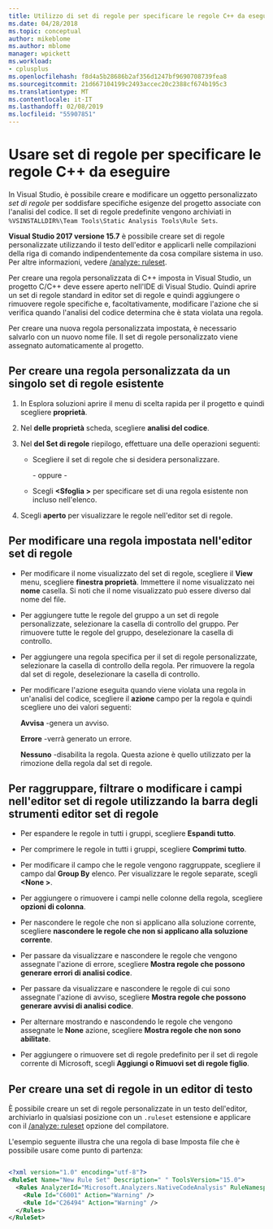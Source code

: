 ```yaml
---
title: Utilizzo di set di regole per specificare le regole C++ da eseguire
ms.date: 04/28/2018
ms.topic: conceptual
author: mikeblome
ms.author: mblome
manager: wpickett
ms.workload:
- cplusplus
ms.openlocfilehash: f8d4a5b28686b2af356d1247bf9690708739fea8
ms.sourcegitcommit: 21d667104199c2493accec20c2388cf674b195c3
ms.translationtype: MT
ms.contentlocale: it-IT
ms.lasthandoff: 02/08/2019
ms.locfileid: "55907851"
---
```

# <a name="use-rule-sets-to-specify-the-c-rules-to-run"></a>Usare set di regole per specificare le regole C++ da eseguire

In Visual Studio, è possibile creare e modificare un oggetto personalizzato *set di regole* per soddisfare specifiche esigenze del progetto associate con l'analisi del codice. Il set di regole predefinite vengono archiviati in `%VSINSTALLDIR%\Team Tools\Static Analysis Tools\Rule Sets`.

**Visual Studio 2017 versione 15.7** è possibile creare set di regole personalizzate utilizzando il testo dell'editor e applicarli nelle compilazioni della riga di comando indipendentemente da cosa compilare sistema in uso. Per altre informazioni, vedere [/analyze: ruleset](/cpp/build/reference/analyze-code-analysis).

Per creare una regola personalizzata di C++ imposta in Visual Studio, un progetto C/C++ deve essere aperto nell'IDE di Visual Studio. Quindi aprire un set di regole standard in editor set di regole e quindi aggiungere o rimuovere regole specifiche e, facoltativamente, modificare l'azione che si verifica quando l'analisi del codice determina che è stata violata una regola.

Per creare una nuova regola personalizzata impostata, è necessario salvarlo con un nuovo nome file. Il set di regole personalizzato viene assegnato automaticamente al progetto.

## <a name="to-create-a-custom-rule-from-a-single-existing-rule-set"></a>Per creare una regola personalizzata da un singolo set di regole esistente

1. In Esplora soluzioni aprire il menu di scelta rapida per il progetto e quindi scegliere **proprietà**.

2. Nel **delle proprietà** scheda, scegliere **analisi del codice**.

3. Nel **del Set di regole** riepilogo, effettuare una delle operazioni seguenti:

   - Scegliere il set di regole che si desidera personalizzare.

     \- oppure -

   - Scegli  **\<Sfoglia >** per specificare set di una regola esistente non incluso nell'elenco.

4. Scegli **aperto** per visualizzare le regole nell'editor set di regole.

## <a name="to-modify-a-rule-set-in-the-rule-set-editor"></a>Per modificare una regola impostata nell'editor set di regole

- Per modificare il nome visualizzato del set di regole, scegliere il **View** menu, scegliere **finestra proprietà**. Immettere il nome visualizzato nei **nome** casella. Si noti che il nome visualizzato può essere diverso dal nome del file.

- Per aggiungere tutte le regole del gruppo a un set di regole personalizzate, selezionare la casella di controllo del gruppo. Per rimuovere tutte le regole del gruppo, deselezionare la casella di controllo.

- Per aggiungere una regola specifica per il set di regole personalizzate, selezionare la casella di controllo della regola. Per rimuovere la regola dal set di regole, deselezionare la casella di controllo.

- Per modificare l'azione eseguita quando viene violata una regola in un'analisi del codice, scegliere il **azione** campo per la regola e quindi scegliere uno dei valori seguenti:

     **Avvisa** -genera un avviso.

     **Errore** -verrà generato un errore.

     **Nessuno** -disabilita la regola. Questa azione è quello utilizzato per la rimozione della regola dal set di regole.

## <a name="to-group-filter-or-change-the-fields-in-the-rule-set-editor-by-using-the-rule-set-editor-toolbar"></a>Per raggruppare, filtrare o modificare i campi nell'editor set di regole utilizzando la barra degli strumenti editor set di regole

- Per espandere le regole in tutti i gruppi, scegliere **Espandi tutto**.

- Per comprimere le regole in tutti i gruppi, scegliere **Comprimi tutto**.

- Per modificare il campo che le regole vengono raggruppate, scegliere il campo dal **Group By** elenco. Per visualizzare le regole separate, scegli  **\<None >**.

- Per aggiungere o rimuovere i campi nelle colonne della regola, scegliere **opzioni di colonna**.

- Per nascondere le regole che non si applicano alla soluzione corrente, scegliere **nascondere le regole che non si applicano alla soluzione corrente**.

- Per passare da visualizzare e nascondere le regole che vengono assegnate l'azione di errore, scegliere **Mostra regole che possono generare errori di analisi codice**.

- Per passare da visualizzare e nascondere le regole di cui sono assegnate l'azione di avviso, scegliere **Mostra regole che possono generare avvisi di analisi codice**.

- Per alternare mostrando e nascondendo le regole che vengono assegnate le **None** azione, scegliere **Mostra regole che non sono abilitate**.

- Per aggiungere o rimuovere set di regole predefinito per il set di regole corrente di Microsoft, scegli **Aggiungi o Rimuovi set di regole figlio**.

## <a name="to-create-a-rule-set-in-a-text-editor"></a>Per creare una set di regole in un editor di testo

È possibile creare un set di regole personalizzate in un testo dell'editor, archiviarlo in qualsiasi posizione con un `.ruleset` estensione e applicare con il [/analyze: ruleset](/cpp/build/reference/analyze-code-analysis) opzione del compilatore.

L'esempio seguente illustra che una regola di base Imposta file che è possibile usare come punto di partenza:

```xml

<?xml version="1.0" encoding="utf-8"?>
<RuleSet Name="New Rule Set" Description=" " ToolsVersion="15.0">
  <Rules AnalyzerId="Microsoft.Analyzers.NativeCodeAnalysis" RuleNamespace="Microsoft.Rules.Native">
    <Rule Id="C6001" Action="Warning" />
    <Rule Id="C26494" Action="Warning" />
  </Rules>
</RuleSet>
```
